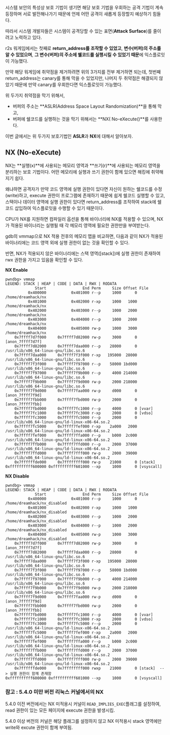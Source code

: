 시스템 보안의 특성상 보호 기법이 생기면 해당 보호 기법을 우회하는 공격 기법이 계속 등장하며 서로 발전해나가기 때문에 언제 어떤 공격이 새롭게 등장할지 예상하기 힘들다.  

따라서 시스템 개발자들은 시스템이 공격당할 수 있는 표면(**Attack Surface**)를 줄이려고 노력하고 있다.  

r2s 워게임에서는 첫째로 **return_address를 조작할 수 있었고**, **변수(버퍼)의 주소를 알 수 있었으며**, **그 변수(버퍼)의 주소에 쉘코드를 실행시킬 수 있었기 때문**에 익스플로잇이 가능했다.  

만약 해당 워게임에 취약점을 제거하려면 위의 3가지를 전부 제거하면 되는데, 첫번째 return_address는 canary를 통해 막을 수 있었지만, 나머지 두 취약점은 해결되지 않았기 때문에 만약 canary를 우회한다면 익스플로잇이 가능했다.  

위 두가지 취약점을 막기 위해서,
- 버퍼의 주소는 **ASLR(Address Space Layout Randomization)**을 통해 막고,
- 버퍼에 쉘코드를 실행하는 것을 막기 위해서는 **NX( No-eXecute()**를 사용한다.

이번 글에서는 위 두가지 보호기법인 **ASLR**과 **NX**에 대해서 알아보자.

## NX (No-eXecute)

NX는 **실행(x)**에 사용되는 메모리 영역과 **쓰기(r)**에 사용되는 메모리 영역을 분리하는 보호 기법이다. 어떤 메모리에 실행과 쓰기 권한이 함께 있으면 해킹에 취약해지기 쉽다.

왜냐하면 공격자가 만약 코드 영역에 실행 권한이 있다면 자신이 원하는 쉘코드를 수정(write)하고, execute 권한이 프로그램에 존재하기 때문에 쉽게 쉘코드 실행할 수 있고,  
스택이나 데이터 영역에 실행 권한이 있다면 return_address를 조작하여 stack에 쉘코드 삽입하여 익스플로잇을 수행할 수 있기 때문이다. 

CPU가 NX를 지원하면 컴파일러 옵션을 통해 바이너리에 NX를 적용할 수 있으며, NX가 적용된 바이너리는 실행될 때 각 메모리 영역에 필요한 권한만을 부여받는다. 

gdb의 vmmap으로 NX 적용 전후의 메모리 맵을 비교하면, 다음과 같이 NX가 적용된 바이너리에는 코드 영역 외에 실행 권한이 없는 것을 확인할 수 있다. 

반면, NX가 적용되지 않은 바이너리에는 스택 영역([stack])에 실행 권한이 존재하여 rwx 권한을 가지고 있음을 확인할 수 있다.

**NX Enable**
```
pwndbg> vmmap
LEGEND: STACK | HEAP | CODE | DATA | RWX | RODATA
             Start                End Perm     Size Offset File
          0x400000           0x401000 r--p     1000      0 /home/dreamhack/nx
          0x401000           0x402000 r-xp     1000   1000 /home/dreamhack/nx
          0x402000           0x403000 r--p     1000   2000 /home/dreamhack/nx
          0x403000           0x404000 r--p     1000   2000 /home/dreamhack/nx
          0x404000           0x405000 rw-p     1000   3000 /home/dreamhack/nx
    0x7ffff7d7f000     0x7ffff7d82000 rw-p     3000      0 [anon_7ffff7d7f]
    0x7ffff7d82000     0x7ffff7daa000 r--p    28000      0 /usr/lib/x86_64-linux-gnu/libc.so.6
    0x7ffff7daa000     0x7ffff7f3f000 r-xp   195000  28000 /usr/lib/x86_64-linux-gnu/libc.so.6
    0x7ffff7f3f000     0x7ffff7f97000 r--p    58000 1bd000 /usr/lib/x86_64-linux-gnu/libc.so.6
    0x7ffff7f97000     0x7ffff7f9b000 r--p     4000 214000 /usr/lib/x86_64-linux-gnu/libc.so.6
    0x7ffff7f9b000     0x7ffff7f9d000 rw-p     2000 218000 /usr/lib/x86_64-linux-gnu/libc.so.6
    0x7ffff7f9d000     0x7ffff7faa000 rw-p     d000      0 [anon_7ffff7f9d]
    0x7ffff7fbb000     0x7ffff7fbd000 rw-p     2000      0 [anon_7ffff7fbb]
    0x7ffff7fbd000     0x7ffff7fc1000 r--p     4000      0 [vvar]
    0x7ffff7fc1000     0x7ffff7fc3000 r-xp     2000      0 [vdso]
    0x7ffff7fc3000     0x7ffff7fc5000 r--p     2000      0 /usr/lib/x86_64-linux-gnu/ld-linux-x86-64.so.2
    0x7ffff7fc5000     0x7ffff7fef000 r-xp    2a000   2000 /usr/lib/x86_64-linux-gnu/ld-linux-x86-64.so.2
    0x7ffff7fef000     0x7ffff7ffa000 r--p     b000  2c000 /usr/lib/x86_64-linux-gnu/ld-linux-x86-64.so.2
    0x7ffff7ffb000     0x7ffff7ffd000 r--p     2000  37000 /usr/lib/x86_64-linux-gnu/ld-linux-x86-64.so.2
    0x7ffff7ffd000     0x7ffff7fff000 rw-p     2000  39000 /usr/lib/x86_64-linux-gnu/ld-linux-x86-64.so.2
    0x7ffffffde000     0x7ffffffff000 rw-p    21000      0 [stack]
0xffffffffff600000 0xffffffffff601000 --xp     1000      0 [vsyscall]
```
**NX Disable**
```
pwndbg> vmmap
LEGEND: STACK | HEAP | CODE | DATA | RWX | RODATA
             Start                End Perm     Size Offset File
          0x400000           0x401000 r--p     1000      0 /home/dreamhack/nx_disabled
          0x401000           0x402000 r-xp     1000   1000 /home/dreamhack/nx_disabled
          0x402000           0x403000 r--p     1000   2000 /home/dreamhack/nx_disabled
          0x403000           0x404000 r--p     1000   2000 /home/dreamhack/nx_disabled
          0x404000           0x405000 rw-p     1000   3000 /home/dreamhack/nx_disabled
    0x7ffff7d7f000     0x7ffff7d82000 rw-p     3000      0 [anon_7ffff7d7f]
    0x7ffff7d82000     0x7ffff7daa000 r--p    28000      0 /usr/lib/x86_64-linux-gnu/libc.so.6
    0x7ffff7daa000     0x7ffff7f3f000 r-xp   195000  28000 /usr/lib/x86_64-linux-gnu/libc.so.6
    0x7ffff7f3f000     0x7ffff7f97000 r--p    58000 1bd000 /usr/lib/x86_64-linux-gnu/libc.so.6
    0x7ffff7f97000     0x7ffff7f9b000 r--p     4000 214000 /usr/lib/x86_64-linux-gnu/libc.so.6
    0x7ffff7f9b000     0x7ffff7f9d000 rw-p     2000 218000 /usr/lib/x86_64-linux-gnu/libc.so.6
    0x7ffff7f9d000     0x7ffff7faa000 rw-p     d000      0 [anon_7ffff7f9d]
    0x7ffff7fbb000     0x7ffff7fbd000 rw-p     2000      0 [anon_7ffff7fbb]
    0x7ffff7fbd000     0x7ffff7fc1000 r--p     4000      0 [vvar]
    0x7ffff7fc1000     0x7ffff7fc3000 r-xp     2000      0 [vdso]
    0x7ffff7fc3000     0x7ffff7fc5000 r--p     2000      0 /usr/lib/x86_64-linux-gnu/ld-linux-x86-64.so.2
    0x7ffff7fc5000     0x7ffff7fef000 r-xp    2a000   2000 /usr/lib/x86_64-linux-gnu/ld-linux-x86-64.so.2
    0x7ffff7fef000     0x7ffff7ffa000 r--p     b000  2c000 /usr/lib/x86_64-linux-gnu/ld-linux-x86-64.so.2
    0x7ffff7ffb000     0x7ffff7ffd000 r--p     2000  37000 /usr/lib/x86_64-linux-gnu/ld-linux-x86-64.so.2
    0x7ffff7ffd000     0x7ffff7fff000 rw-p     2000  39000 /usr/lib/x86_64-linux-gnu/ld-linux-x86-64.so.2
    0x7ffffffde000     0x7ffffffff000 rwxp    21000      0 [stack]  --> 실행 권한이 함께 존재함
0xffffffffff600000 0xffffffffff601000 --xp     1000      0 [vsyscall]
```

### 참고 : 5.4.0 미만 버전 리눅스 커널에서의 NX
5.4.0 이전 버전에서는 NX 미적용시 커널이 `READ_IMPLIES_EXEC`플래그를 설정하여, read 권한이 있는 모든 페이지에 execute 권한을 발생시킴.

5.4.0 이상 버전의 커널은 해당 플래그를 설정하지 않고 NX 미적용시 stack 영역에만 write와 excute 권한이 함께 부여됨.

